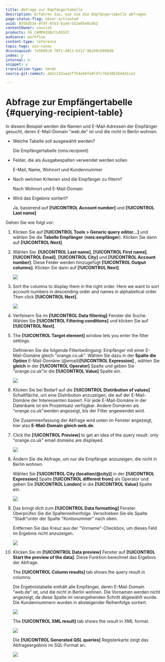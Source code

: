 ```yaml
---
title: Abfrage zur Empfängertabelle
description: Erfahren Sie, wie Sie die Empfängertabelle abfragen
page-status-flag: never-activated
uuid: 0556d53e-0fdf-47b3-b1e0-b52e85e0c662
contentOwner: sauviat
products: SG_CAMPAIGN/CLASSIC
audience: workflow
content-type: reference
topic-tags: use-cases
discoiquuid: 7e5605c8-78f2-4011-b317-96a59c699848
index: y
internal: n
snippet: y
translation-type: tm+mt
source-git-commit: ab2c133aaa2f754e56fe8fdfc76d10526d4d1ce2

---
```



# Abfrage zur Empfängertabelle {#querying-recipient-table}

In diesem Beispiel werden die Namen und E-Mail-Adressen der Empfänger gesucht, deren E-Mail-Domain &quot;web.de&quot; ist und die nicht in Berlin wohnen.

* Welche Tabelle soll ausgewählt werden?

   Die Empfängertabelle (nms:recipient)

* Felder, die als Ausgabespalten verwendet werden sollen

   E-Mail, Name, Wohnort und Kundennummer

* Nach welchen Kriterien sind die Empfänger zu filtern?

   Nach Wohnort und E-Mail-Domain

* Wird das Ergebnis sortiert?

   Ja, basierend auf **[!UICONTROL Account number]** und **[!UICONTROL Last name]**

Gehen Sie wie folgt vor:

1. Klicken Sie auf **[!UICONTROL Tools > Generic query editor...]** und wählen Sie die **Tabelle Empfänger** (**nms:empfänger**). Klicken Sie dann auf **[!UICONTROL Next]**.
1. Wählen Sie: **[!UICONTROL Last name]**, **[!UICONTROL First name]**, **[!UICONTROL Email]**, **[!UICONTROL City]** und **[!UICONTROL Account number]**. Diese Felder werden hinzugefügt **[!UICONTROL Output columns]**. Klicken Sie dann auf **[!UICONTROL Next]**.

   ![](assets/query_editor_03.png)

1. Sort the columns to display them in the right order. Here we want to sort account numbers in descending order and names in alphabetical order. Then click **[!UICONTROL Next]**.

   ![](assets/query_editor_04.png)

1. Verfeinern Sie im **[!UICONTROL Data filtering]** Fenster die Suche: Wählen Sie **[!UICONTROL Filtering conditions]** und klicken Sie auf **[!UICONTROL Next]**.
1. The **[!UICONTROL Target element]** window lets you enter the filter settings.

   Definieren Sie die folgende Filterbedingung: Empfänger mit einer E-Mail-Domäne gleich &quot;orange.co.uk&quot;. Wählen Sie dazu in der **Spalte die Option** E-Mail-Domäne (@email)**[!UICONTROL Expression]** , wählen Sie **gleich** in der **[!UICONTROL Operator]** Spalte und geben Sie &quot;orange.co.uk&quot;in die **[!UICONTROL Value]** Spalte ein.

   ![](assets/query_editor_05.png)

1. Klicken Sie bei Bedarf auf die **[!UICONTROL Distribution of values]** Schaltfläche, um eine Distribution anzuzeigen, die auf der E-Mail-Domäne der Interessenten basiert. Für jede E-Mail-Domäne in der Datenbank ist ein Prozentsatz verfügbar. Andere Domänen als &quot;orange.co.uk&quot;werden angezeigt, bis der Filter angewendet wird.

   Die Zusammenfassung der Abfrage wird unten im Fenster angezeigt, hier also **E-Mail-Domain gleich web.de**.

1. Click the **[!UICONTROL Preview]** to get an idea of the query result: only &quot;orange.co.uk&quot; email domains are displayed.

   ![](assets/query_editor_nveau_17.png)

1. Ändern Sie die Abfrage, um nur die Empfänger anzuzeigen, die nicht in Berlin wohnen.

   Wählen Sie **[!UICONTROL City (location/@city)]** in der **[!UICONTROL Expression]** Spalte **[!UICONTROL different from]** als Operator und geben Sie **[!UICONTROL London]** in die **[!UICONTROL Value]** Spalte ein.

   ![](assets/query_editor_08.png)

1. Das bringt dich zum **[!UICONTROL Data formatting]** Fenster. Überprüfen Sie die Spaltenreihenfolge. Verschieben Sie die Spalte &quot;Stadt&quot;unter der Spalte &quot;Kontonummer&quot; nach oben.

   Entfernen Sie das Kreuz aus der &quot;Vorname&quot;-Checkbox, um dieses Feld im Ergebnis nicht anzuzeigen.

   ![](assets/query_editor_nveau_15.png)

1. Klicken Sie im **[!UICONTROL Data preview]** Fenster auf **[!UICONTROL Start the preview of the data]**. Diese Funktion berechnet das Ergebnis der Abfrage.

   The **[!UICONTROL Column results]** tab shows the query result in columns.

   Die Ergebnistabelle enthält alle Empfänger, deren E-Mail-Domain &quot;web.de&quot; ist, und die nicht in Berlin wohnen. Die Vornamen werden nicht angezeigt, da diese Spalte im verangehenden Schritt abgewählt wurde. Die Kundennummern wurden in absteigender Reihenfolge sortiert.

   ![](assets/query_editor_nveau_12.png)

   The **[!UICONTROL XML result]** tab shows the result in XML format.

   ![](assets/query_editor_nveau_13.png)

   Die **[!UICONTROL Generated QSL queries]** Registerkarte zeigt das Abfrageergebnis im SQL-Format an.

   ![](assets/query_editor_nveau_14.png)
